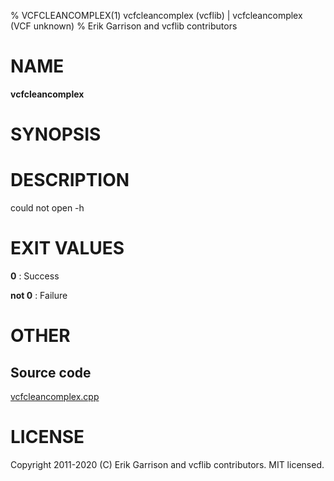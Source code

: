 % VCFCLEANCOMPLEX(1) vcfcleancomplex (vcflib) | vcfcleancomplex (VCF unknown)
% Erik Garrison and vcflib contributors

# NAME

**vcfcleancomplex**

# SYNOPSIS



# DESCRIPTION

could not open -h





# EXIT VALUES

**0**
: Success

**not 0**
: Failure

# OTHER

## Source code

[vcfcleancomplex.cpp](https://github.com/vcflib/vcflib/blob/master/src/vcfcleancomplex.cpp)

# LICENSE

Copyright 2011-2020 (C) Erik Garrison and vcflib contributors. MIT licensed.

<!--
  Created with ./scripts/bin2md.rb scripts/bin2md-template.erb
-->
